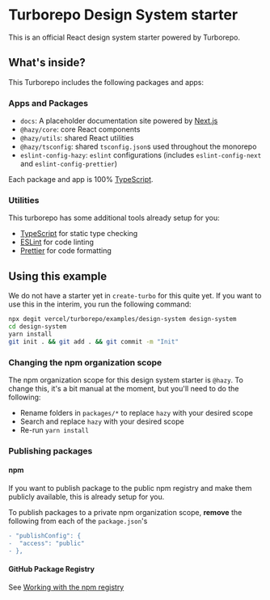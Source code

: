 # Turborepo Design System starter

This is an official React design system starter powered by Turborepo.

## What's inside?

This Turborepo includes the following packages and apps:

### Apps and Packages

- `docs`: A placeholder documentation site powered by [Next.js](https://nextjs.org)
- `@hazy/core`: core React components
- `@hazy/utils`: shared React utilities
- `@hazy/tsconfig`: shared `tsconfig.json`s used throughout the monorepo
- `eslint-config-hazy`: `eslint` configurations (includes `eslint-config-next` and `eslint-config-prettier`)

Each package and app is 100% [TypeScript](https://www.typescriptlang.org/).

### Utilities

This turborepo has some additional tools already setup for you:

- [TypeScript](https://www.typescriptlang.org/) for static type checking
- [ESLint](https://eslint.org/) for code linting
- [Prettier](https://prettier.io) for code formatting

## Using this example

We do not have a starter yet in `create-turbo` for this quite yet. If you want to use this in the interim, you run the following command:

```sh
npx degit vercel/turborepo/examples/design-system design-system
cd design-system
yarn install
git init . && git add . && git commit -m "Init"
```

### Changing the npm organization scope

The npm organization scope for this design system starter is `@hazy`. To change this, it's a bit manual at the moment, but you'll need to do the following:

- Rename folders in `packages/*` to replace `hazy` with your desired scope
- Search and replace `hazy` with your desired scope
- Re-run `yarn install`

### Publishing packages

#### npm

If you want to publish package to the public npm registry and make them publicly available, this is already setup for you.

To publish packages to a private npm organization scope, **remove** the following from each of the `package.json`'s

```diff
- "publishConfig": {
-  "access": "public"
- },
```

#### GitHub Package Registry

See [Working with the npm registry](https://docs.github.com/en/packages/working-with-a-github-packages-registry/working-with-the-npm-registry#publishing-a-package-using-publishconfig-in-the-packagejson-file)
